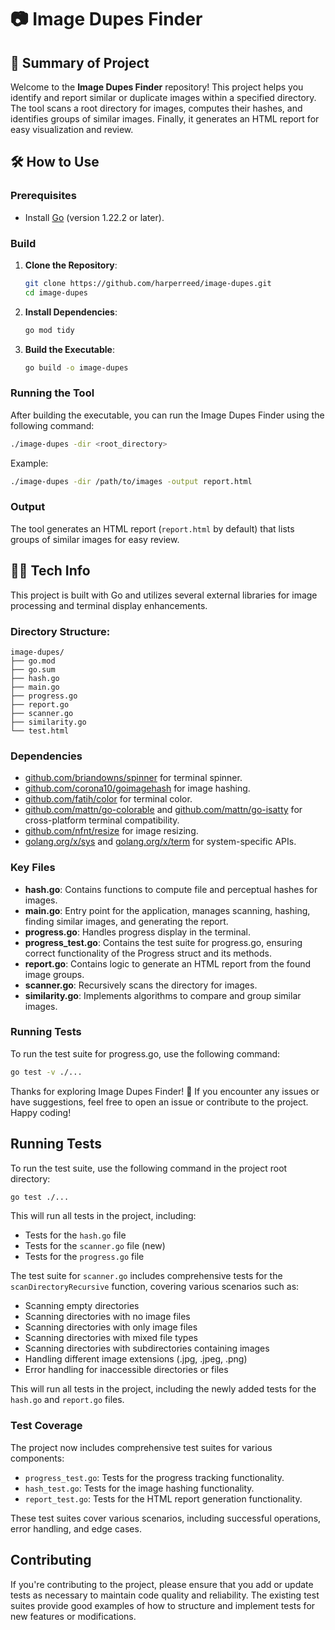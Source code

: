 # 📷 Image Dupes Finder

## 🚀 Summary of Project

Welcome to the **Image Dupes Finder** repository! This project helps you identify and report similar or duplicate images within a specified directory. The tool scans a root directory for images, computes their hashes, and identifies groups of similar images. Finally, it generates an HTML report for easy visualization and review.

## 🛠️ How to Use

### Prerequisites

- Install [Go](https://golang.org/dl/) (version 1.22.2 or later).

### Build

1. **Clone the Repository**:
   ```sh
   git clone https://github.com/harperreed/image-dupes.git
   cd image-dupes
   ```

2. **Install Dependencies**:
   ```sh
   go mod tidy
   ```

3. **Build the Executable**:
   ```sh
   go build -o image-dupes
   ```

### Running the Tool

After building the executable, you can run the Image Dupes Finder using the following command:

```sh
./image-dupes -dir <root_directory>
```

Example:
```sh
./image-dupes -dir /path/to/images -output report.html
```

### Output

The tool generates an HTML report (`report.html` by default) that lists groups of similar images for easy review.

## 🧑‍💻 Tech Info

This project is built with Go and utilizes several external libraries for image processing and terminal display enhancements.

### Directory Structure:

```
image-dupes/
├── go.mod
├── go.sum
├── hash.go
├── main.go
├── progress.go
├── report.go
├── scanner.go
├── similarity.go
└── test.html
```

### Dependencies

- [github.com/briandowns/spinner](https://github.com/briandowns/spinner) for terminal spinner.
- [github.com/corona10/goimagehash](https://github.com/corona10/goimagehash) for image hashing.
- [github.com/fatih/color](https://github.com/fatih/color) for terminal color.
- [github.com/mattn/go-colorable](https://github.com/mattn/go-colorable) and [github.com/mattn/go-isatty](https://github.com/mattn/go-isatty) for cross-platform terminal compatibility.
- [github.com/nfnt/resize](https://github.com/nfnt/resize) for image resizing.
- [golang.org/x/sys](https://golang.org/x/sys) and [golang.org/x/term](https://golang.org/x/term) for system-specific APIs.

### Key Files

- **hash.go**: Contains functions to compute file and perceptual hashes for images.
- **main.go**: Entry point for the application, manages scanning, hashing, finding similar images, and generating the report.
- **progress.go**: Handles progress display in the terminal.
- **progress_test.go**: Contains the test suite for progress.go, ensuring correct functionality of the Progress struct and its methods.
- **report.go**: Contains logic to generate an HTML report from the found image groups.
- **scanner.go**: Recursively scans the directory for images.
- **similarity.go**: Implements algorithms to compare and group similar images.

### Running Tests

To run the test suite for progress.go, use the following command:

```sh
go test -v ./...
```

Thanks for exploring Image Dupes Finder! 🎉 If you encounter any issues or have suggestions, feel free to open an issue or contribute to the project. Happy coding!

## Running Tests

To run the test suite, use the following command in the project root directory:

```sh
go test ./...
```


This will run all tests in the project, including:
- Tests for the `hash.go` file
- Tests for the `scanner.go` file (new)
- Tests for the `progress.go` file

The test suite for `scanner.go` includes comprehensive tests for the `scanDirectoryRecursive` function, covering various scenarios such as:
- Scanning empty directories
- Scanning directories with no image files
- Scanning directories with only image files
- Scanning directories with mixed file types
- Scanning directories with subdirectories containing images
- Handling different image extensions (.jpg, .jpeg, .png)
- Error handling for inaccessible directories or files


This will run all tests in the project, including the newly added tests for the `hash.go` and `report.go` files.

### Test Coverage

The project now includes comprehensive test suites for various components:

- `progress_test.go`: Tests for the progress tracking functionality.
- `hash_test.go`: Tests for the image hashing functionality.
- `report_test.go`: Tests for the HTML report generation functionality.

These test suites cover various scenarios, including successful operations, error handling, and edge cases.

## Contributing

If you're contributing to the project, please ensure that you add or update tests as necessary to maintain code quality and reliability. The existing test suites provide good examples of how to structure and implement tests for new features or modifications.

